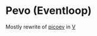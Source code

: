 # Pevo (Eventloop)

Mostly rewrite of [picoev](https://github.com/kazuho/picoev) in [V](https://github.com/vlang/v)
